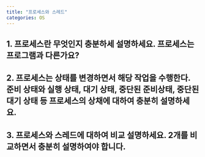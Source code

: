 ```yaml
---
title: "프로세스와 스레드"
categories: OS
---
```

## **1. 프로세스란 무엇인지 충분하세 설명하세요. 프로세스는 프로그램과 다른가요?**



## **2. 프로세스는 상태를 변경하면서 해당 작업을 수행한다.<br/> 준비 상태와 실행 상태, 대기 상태, 중단된 준비상태, 중단된 대기 상태 등 프로세스의 상채에 대하여 충분히 설명하세요.**


## **3. 프로세스와 스레드에 대하여 비교 설명하세요. 2개를 비교하면서 충분히 설명하여야 합니다.**

